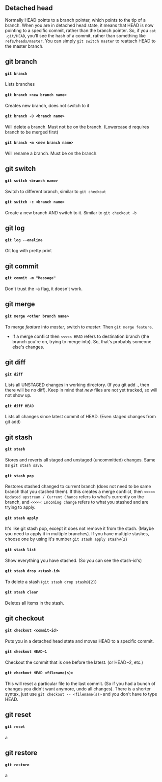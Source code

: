 ## Detached head
Normally HEAD points to a branch pointer, which points to the tip of a branch. When you are in detached head state, it means that HEAD is now pointing to a specific commit, rather than the branch pointer. So, if you `cat .git/HEAD`, you'll see the hash of a commit, rather than something like `refs/heads/master`. You can simply `git switch master` to reattach HEAD to the master branch.

## git branch

#### `git branch`
Lists branches

#### `git branch <new branch name>`
Creates new branch, does not switch to it

#### `git branch -D <branch name>`
Will delete a branch. Must not be on the branch. (Lowercase d requires branch to be merged first)

#### `git branch -m <new branch name>`
Will rename a branch. Must be on the branch.

## git switch

#### `git switch <branch name>`
Switch to different branch, similar to `git checkout`

#### `git switch -c <branch name>`
Create a new branch AND switch to it. Similar to `git checkout -b`

## git log

#### `git log --oneline`
Git log with pretty print

## git commit

#### `git commit -m "Message"`
Don't trust the -a flag, it doesn't work.

## git merge

#### `git merge <other branch name>`
To merge _feature_ into _master_, switch to _master_. Then `git merge feature`.
* If a merge conflict then `<<<<< HEAD` refers to destination branch (the branch you're on, trying to merge into). So, that's probably someone else's changes.

## git diff

#### `git diff`
Lists all UNSTAGED changes in working directory. (If you git add ., then there will be no diff). Keep in mind that *new* files are not yet tracked, so will not show up.

#### `git diff HEAD`
Lists all changes since latest commit of HEAD. (Even staged changes from git add)

## git stash

#### `git stash`
Stores and reverts all staged and unstaged (uncommitted) changes. Same as `git stash save`.

#### `git stash pop`
Restores stashed changed to current branch (does not need to be same branch that you stashed them). If this creates a merge conflict, then `<<<<< Updated upstream / Current Chance` refers to what's currently on the branch, and `<<<<< Incoming change` refers to what you stashed and are trying to apply.

#### `git stash apply`
It's like git stash pop, except it does not remove it from the stash. (Maybe you need to apply it in multiple branches). If you have multiple stashes, choose one by using it's number `git stash apply stash@{2}`

#### `git stash list`
Show everything you have stashed. (So you can see the stash-id's)

#### `git stash drop <stash-id>`
To delete a stash (`git stash drop stash@{2}`)

#### `git stash clear`
Deletes all items in the stash.

## git checkout

#### `git checkout <commit-id>`
Puts you in a detached head state and moves HEAD to a specific commit.

#### `git checkout HEAD~1`
Checkout the commit that is one before the latest. (or HEAD~2, etc.)

#### `git checkout HEAD <filename(s)>`
This will reset a particular file to the last commit. (So if you had a bunch of changes you didn't want anymore, undo all changes). There is a shorter syntax, just use `git checkout -- <filename(s)>` and you don't have to type HEAD.

## git reset

#### `git reset`
a

## git restore

#### `git restore`
a
